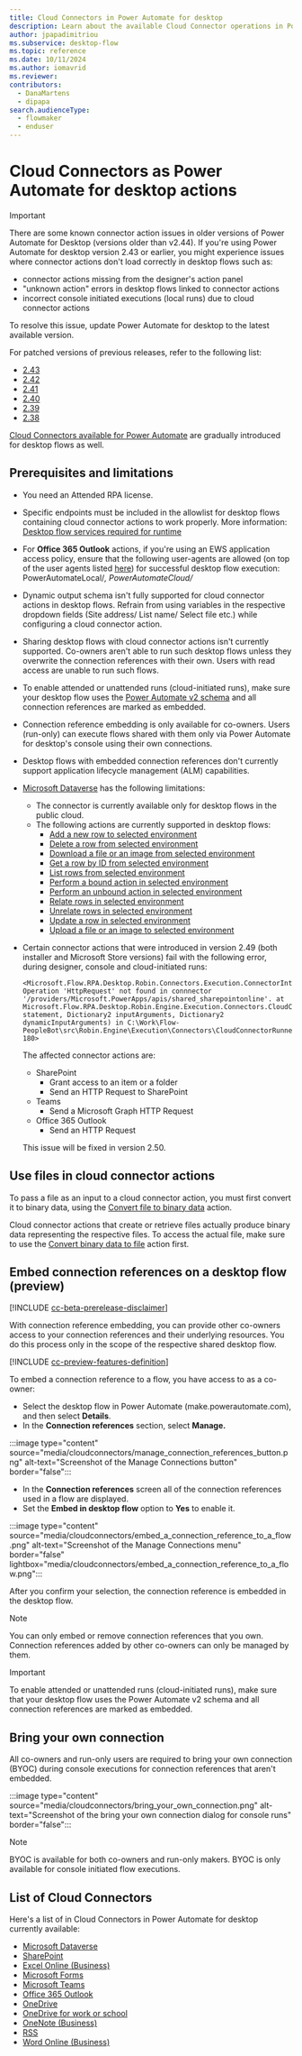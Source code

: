```yaml
---
title: Cloud Connectors in Power Automate for desktop 
description: Learn about the available Cloud Connector operations in Power Automate for desktop.
author: jpapadimitriou
ms.subservice: desktop-flow
ms.topic: reference
ms.date: 10/11/2024
ms.author: iomavrid
ms.reviewer: 
contributors:
  - DanaMartens
  - dipapa
search.audienceType: 
  - flowmaker
  - enduser
---
```


# Cloud Connectors as Power Automate for desktop actions

> [!IMPORTANT]
> There are some known connector action issues in older versions of Power Automate for Desktop (versions older than v2.44). If you're using Power Automate for desktop version 2.43 or earlier, you might experience issues where connector actions don't load correctly in desktop flows such as:
> - connector actions missing from the designer's action panel
> - "unknown action" errors in desktop flows linked to connector actions
> - incorrect console initiated executions (local runs) due to cloud connector actions  
>
> To resolve this issue, update Power Automate for desktop to the latest available version.
>
> For patched versions of previous releases, refer to the following list:
> - [2.43](https://go.microsoft.com/fwlink/?linkid=2272572)
> - [2.42](https://go.microsoft.com/fwlink/?linkid=2272571)  
> - [2.41](https://go.microsoft.com/fwlink/?linkid=2272390)  
> - [2.40](https://go.microsoft.com/fwlink/?linkid=2272389)  
> - [2.39](https://go.microsoft.com/fwlink/?linkid=2272570)
> - [2.38](https://go.microsoft.com/fwlink/?linkid=2272859)  

[Cloud Connectors available for Power Automate](/connectors/connector-reference/connector-reference-powerautomate-connectors) are gradually introduced for desktop flows as well.

## Prerequisites and limitations

- You need an Attended RPA license.
- Specific endpoints must be included in the allowlist for desktop flows containing cloud connector actions to work properly. More information: [Desktop flow services required for runtime](../../ip-address-configuration.md#services-required-for-desktop-flows-runtime)
- For **Office 365 Outlook** actions, if you're using an EWS application access policy, ensure that the following user-agents are allowed (on top of the user agents listed [here](/connectors/office365/#common-errors)) for successful desktop flow execution: PowerAutomateLocal/*, PowerAutomateCloud/*
- Dynamic output schema isn't fully supported for cloud connector actions in desktop flows. Refrain from using variables in the respective dropdown fields (Site address/ List name/ Select file etc.) while configuring a cloud connector action.
- Sharing desktop flows with cloud connector actions isn't currently supported. Co-owners aren't able to run such desktop flows unless they overwrite the connection references with their own. Users with read access are unable to run such flows.
- To enable attended or unattended runs (cloud-initiated runs), make sure your desktop flow uses the [Power Automate v2 schema](../schema.md) and all connection references are marked as embedded.
- Connection reference embedding is only available for co-owners. Users (run-only) can execute flows shared with them only via Power Automate for desktop's console using their own connections.
- Desktop flows with embedded connection references don't currently support application lifecycle management (ALM) capabilities.
- [Microsoft Dataverse](/connectors/commondataserviceforapps) has the following limitations:
  - The connector is currently available only for desktop flows in the public cloud.
  - The following actions are currently supported in desktop flows:
    - [Add a new row to selected environment](/connectors/commondataserviceforapps/#add-a-new-row-to-selected-environment)
    - [Delete a row from selected environment](/connectors/commondataserviceforapps/#delete-a-row-from-selected-environment)
    - [Download a file or an image from selected environment](/connectors/commondataserviceforapps/#download-a-file-or-an-image-from-selected-environment)
    - [Get a row by ID from selected environment](/connectors/commondataserviceforapps/#get-a-row-by-id-from-selected-environment)
    - [List rows from selected environment](/connectors/commondataserviceforapps/#list-rows-from-selected-environment)
    - [Perform a bound action in selected environment](/connectors/commondataserviceforapps/#perform-a-bound-action-in-selected-environment)
    - [Perform an unbound action in selected environment](/connectors/commondataserviceforapps/#perform-an-unbound-action-in-selected-environment)
    - [Relate rows in selected environment](/connectors/commondataserviceforapps/#relate-rows-in-selected-environment)
    - [Unrelate rows in selected environment](/connectors/commondataserviceforapps/#unrelate-rows-in-selected-environment)
    - [Update a row in selected environment](/connectors/commondataserviceforapps/#update-a-row-in-selected-environment)
    - [Upload a file or an image to selected environment](/connectors/commondataserviceforapps/#upload-a-file-or-an-image-to-selected-environment)
- Certain connector actions that were introduced in version 2.49 (both installer and Microsoft Store versions) fail with the following error, during designer, console and cloud-initiated runs:
  ```
  <Microsoft.Flow.RPA.Desktop.Robin.Connectors.Execution.ConnectorInternalErrorException: Operation 'HttpRequest' not found in connnector '/providers/Microsoft.PowerApps/apis/shared_sharepointonline'. at Microsoft.Flow.RPA.Desktop.Robin.Engine.Execution.Connectors.CloudConnectorRunner.Run(IInvokeCloudConnectorStatement statement, Dictionary2 inputArguments, Dictionary2 dynamicInputArguments) in C:\Work\Flow-PeopleBot\src\Robin.Engine\Execution\Connectors\CloudConnectorRunner.cs:line 180>
  ```
  The affected connector actions are:
  - SharePoint
    - Grant access to an item or a folder
    - Send an HTTP Request to SharePoint
  - Teams
    - Send a Microsoft Graph HTTP Request
  - Office 365 Outlook
    - Send an HTTP Request
  
  This issue will be fixed in version 2.50.
  
## Use files in cloud connector actions

To pass a file as an input to a cloud connector action, you must first convert it to binary data, using the [Convert file to binary data](file.md#convertfiletobinaryaction) action.

Cloud connector actions that create or retrieve files actually produce binary data representing the respective files. To access the actual file, make sure to use the [Convert binary data to file](file.md#convertbinarytofileaction) action first.

## Embed connection references on a desktop flow (preview)

[!INCLUDE [cc-beta-prerelease-disclaimer](../../includes/cc-beta-prerelease-disclaimer.md)]

With connection reference embedding, you can provide other co-owners access to your connection references and their underlying resources. You do this process only in the scope of the respective shared desktop flow.

[!INCLUDE [cc-preview-features-definition](../../includes/cc-preview-features-definition.md)]

To embed a connection reference to a flow, you have access to as a co-owner:

- Select the desktop flow in Power Automate (make.powerautomate.com), and then select **Details**.
- In the **Connection references** section, select **Manage.**

:::image type="content" source="media/cloudconnectors/manage_connection_references_button.png" alt-text="Screenshot of the Manage Connections button" border="false":::

- In the **Connection references** screen all of the connection references used in a flow are displayed.
- Set the **Embed in desktop flow** option to **Yes** to enable it.

:::image type="content" source="media/cloudconnectors/embed_a_connection_reference_to_a_flow.png" alt-text="Screenshot of the Manage Connections menu" border="false" lightbox="media/cloudconnectors/embed_a_connection_reference_to_a_flow.png":::

After you confirm your selection, the connection reference is embedded in the desktop flow.

> [!NOTE]
> You can only embed or remove connection references that you own. Connection references added by other co-owners can only be managed by them.

> [!IMPORTANT]
> To enable attended or unattended runs (cloud-initiated runs), make sure that your desktop flow uses the Power Automate v2 schema and all connection references are marked as embedded.

## Bring your own connection

All co-owners and run-only users are required to bring your own connection (BYOC) during console executions for connection references that aren't embedded.

:::image type="content" source="media/cloudconnectors/bring_your_own_connection.png" alt-text="Screenshot of the bring your own connection dialog for console runs" border="false":::

> [!NOTE]
> BYOC is available for both co-owners and run-only makers. BYOC is only available for console initiated flow executions.

## List of Cloud Connectors

Here's a list of in Cloud Connectors in Power Automate for desktop currently available:

- [Microsoft Dataverse](/connectors/commondataserviceforapps)
- [SharePoint](/connectors/sharepointonline)
- [Excel Online (Business)](/connectors/excelonline)
- [Microsoft Forms](/connectors/microsoftforms)
- [Microsoft Teams](/connectors/teams)
- [Office 365 Outlook](/connectors/office365)
- [OneDrive](/connectors/onedrive)
- [OneDrive for work or school](/connectors/onedriveforbusiness)
- [OneNote (Business)](/connectors/onenote)
- [RSS](/connectors/rss)
- [Word Online (Business)](/connectors/wordonlinebusiness)
